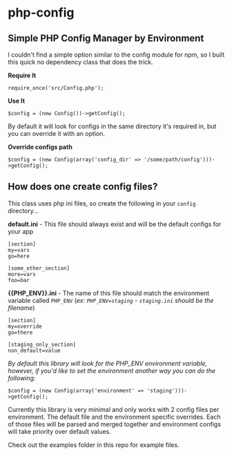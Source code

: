 # php-config
## Simple PHP Config Manager by Environment

I couldn't find a simple option similar to the config module for npm, so I built this quick no dependency class that does the trick.

**Require It**
```
require_once('src/Config.php');
```

**Use It**
```
$config = (new Config())->getConfig();
```

By default it will look for configs in the same directory it's required in, but you can override it with an option.

**Override configs path**
```
$config = (new Config(array('config_dir' => '/some/path/config')))->getConfig();
```

## How does one create config files?
This class uses php ini files, so create the following in your `config` directory...

**default.ini** - This file should always exist and will be the default configs for your app
```
[section]
my=vars
go=here

[some_other_section]
more=vars
foo=bar
```

**{{PHP_ENV}}.ini** - The name of this file should match the environment variable called `PHP_ENV`
(*ex: `PHP_ENV=staging` - `staging.ini` should be the filename*)
```
[section]
my=override
go=there

[staging_only_section]
non_default=value
```
*By default this library will look for the PHP_ENV environment variable, however, if you'd like to set the environment another way you can do the following:*
```
$config = (new Config(array('environment' => 'staging')))->getConfig();
```

Currently this library is very minimal and only works with 2 config files per environment. The default file and the environment specific overrides. Each of those files will be parsed and merged together and environment configs will take priority over default values.

Check out the examples folder in this repo for example files.
